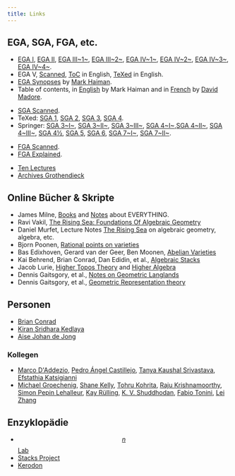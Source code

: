 ```yaml
---
title: Links
---
```


## EGA, SGA, FGA, etc.

* [EGA I][EGA1], [EGA II][EGA2], [EGA III~1~][EGA31], [EGA III~2~][EGA32],
  [EGA IV~1~][EGA41], [EGA IV~2~][EGA42],
  [EGA IV~3~][EGA43], [EGA IV~4~][EGA44].
* EGA V, [Scanned][EGA5Scanned], [ToC][EGA5ToC] in English,
  [TeXed][EGA5TeXed] in English.
* [EGA Synopses][Synopses] by [Mark Haiman][MarkHaiman].
* Table of contents, in [English][TOC_en] by Mark Haiman and in
  [French][TOC_fr] by [David Madore][DavidMadore].
  
  
[EGA1]: http://www.numdam.org/item?id=PMIHES_1960__4__5_0
[EGA2]: http://www.numdam.org/item?id=PMIHES_1961__8__5_0
[EGA31]: http://www.numdam.org/item?id=PMIHES_1961__11__5_0
[EGA32]: http://www.numdam.org/item?id=PMIHES_1963__17__5_0
[EGA41]: http://www.numdam.org/item?id=PMIHES_1964__20__5_0
[EGA42]: http://www.numdam.org/item?id=PMIHES_1965__24__5_0
[EGA43]: http://www.numdam.org/item?id=PMIHES_1966__28__5_0
[EGA44]: http://www.numdam.org/item?id=PMIHES_1967__32__5_0
[EGA5Scanned]: //webusers.imj-prg.fr/~leila.schneps/grothendieckcircle/EGA/EGA5.pdf
[EGA5ToC]: //webusers.imj-prg.fr/~leila.schneps/grothendieckcircle/EGA/EGAVcontents.pdf
[EGA5TeXed]: http://www.jmilne.org/math/Documents/EGA-V.pdf
[Synopses]: //math.berkeley.edu/~mhaiman/math256-fall13-spring14/
[TOC_en]: //math.berkeley.edu/~mhaiman/math256-fall13-spring14/EGA-contents.pdf
[TOC_fr]: //perso.telecom-paristech.fr/~madore/ega-toc.pdf
[DavidMadore]: //perso.telecom-paristech.fr/~madore/
[MarkHaiman]: //math.berkeley.edu/~mhaiman/


* [SGA Scanned][SGAScanned]. 
* TeXed: [SGA 1][SGA1], [SGA 2][SGA2], [SGA 3][SGA3], [SGA 4][SGA4].
* Springer: [SGA 3~I~][SGA31], [SGA 3~II~][SGA32], [SGA 3~III~][SGA33],
  [SGA 4~I~][SGA41],[SGA 4~II~][SGA42], [SGA 4~III~][SGA43],
  [SGA 4½][SGA4.5], [SGA 5][SGA5],
  [SGA 6][SGA6], [SGA 7~I~][SGA7I], [SGA 7~II~][SGA7II].


[SGAScanned]: http://library.msri.org/books/sga/sga/index.html
[SGA1]: //arxiv.org/abs/math/0206203
[SGA2]: //arxiv.org/abs/math/0511279
[SGA3]: //webusers.imj-prg.fr/~patrick.polo/SGA3/
[SGA4]: //fabrice.orgogozo.perso.math.cnrs.fr/SGA4/

[SGA31]: //doi.org/10.1007/BFb0058993
[SGA32]: //doi.org/10.1007/BFb0059005
[SGA33]://doi.org/10.1007/BFb0059027
[SGA41]: //doi.org/10.1007/BFb0081551
[SGA42]: //doi.org/10.1007/BFb0061319
[SGA43]: //doi.org/10.1007/BFb0070714
[SGA4.5]: //doi.org/10.1007/BFb0091516
[SGA5]: //doi.org/10.1007/BFb0096802
[SGA6]: //doi.org/10.1007/BFb0066283
[SGA7I]: //doi.org/10.1007/BFb0068688
[SGA7II]: //doi.org/10.1007/BFb0060505


* [FGA Scanned][FGAScanned].
* [FGA Explained][FGAe].


[FGAScanned]: //webusers.imj-prg.fr/~leila.schneps/grothendieckcircle/FGA.pdf
[FGAe]: //dx.doi.org/10.1090/surv/123


* [Ten Lectures][dix]
* [Archives Grothendieck][archives]

[dix]: //webusers.imj-prg.fr/~leila.schneps/grothendieckcircle/Alltenlectures.pdf
[archives]: //grothendieck.umontpellier.fr/


## Online Bücher & Skripte

* James Milne, [Books][MilneBooks] and [Notes][MilneNotes] about EVERYTHING.
* Ravi Vakil, [The Rising Sea: Foundations Of Algebraic Geometry][FOAG]
* Daniel Murfet, Lecture Notes [The Rising Sea][therisingsea] on algebraic geometry, algebra, etc.
* Bjorn Poonen, [Rational points on varieties][Qpoints]
* Bas Edixhoven, Gerard van der Geer, Ben Moonen, [Abelian Varieties][AV]
* Kai Behrend, Brian Conrad, Dan Edidin, et al., [Algebraic Stacks][algstacks]
* Jacob Lurie, [Higher Topos Theory][HTT] and [Higher Algebra][HA]
* Dennis Gaitsgory, et al., [Notes on Geometric Langlands][GL]
* Dennis Gaitsgory, et al., [Geometric Representation theory][GRT]


[AV]: http://gerard.vdgeer.net/AV
[Qpoints]: http://www-math.mit.edu/~poonen/papers/Qpoints.pdf
[algstacks]: //www.math.uzh.ch/index.php?id=pr_vo_det&key1=1287&key2=580&key3=163&semId=13&L=1
[FOAG]: //math.stanford.edu/~vakil/216blog/
[therisingsea]: http://therisingsea.org/post/notes/
[HA]: http://www.math.harvard.edu/~lurie/papers/HA.pdf
[HTT]: http://www.math.harvard.edu/~lurie/papers/HTT.pdf
[GL]: http://www.math.harvard.edu/~gaitsgde/GL/
[GRT]: http://www.math.harvard.edu/~gaitsgde/grad_2009/
[MilneBooks]: //www.jmilne.org/math/Books/index.html
[MilneNotes]: //www.jmilne.org/math/CourseNotes/index.html


## Personen

* [Brian Conrad][BrianConrad]
* [Kiran Sridhara Kedlaya][KiranKedlaya]
* [Aise Johan de Jong][AJdeJong]

[BrianConrad]: //math.stanford.edu/~conrad/
[KiranKedlaya]: //www.kskedlaya.org/
[AJdeJong]: //math.columbia.edu/~dejong/

### Kollegen
* [Marco D'Addezio][Marco],
  [Pedro Ángel Castillejo][Pedro],
  [Tanya Kaushal Srivastava][Tanya],
  [Efstathia Katsigianni][Efstathia]
* [Michael Groechenig][Michael],
  [Shane Kelly][Shane],
  [Tohru Kohrita][Tohru],
  [Raju Krishnamoorthy][Raju],
  [Simon Pepin Lehalleur][Simon],
  [Kay Rülling][Kay],
  [K. V. Shuddhodan][Shuddhodan],
  [Fabio Tonini][Fabio],
  [Lei Zhang][Lei]
  
  

[Pedro]:     //page.mi.fu-berlin.de/castillejo/
[Tanya]:     //page.mi.fu-berlin.de/tanyasrivas/
[Efstathia]: //page.mi.fu-berlin.de/katsief/
[Marco]:     //page.mi.fu-berlin.de/daddezio/
[Kay]:       //page.mi.fu-berlin.de/ruelling/
[Lei]:       //page.mi.fu-berlin.de/lei/
[Shane]:     //page.mi.fu-berlin.de/shanekelly/
[Fabio]:     //page.mi.fu-berlin.de/tonini/
[tohru]:     //page.mi.fu-berlin.de/tohru/
[Michael]:   //individual.utoronto.ca/groechenig/
[Raju]:      //math.columbia.edu/~raju/
[Simon]:     //simon-pepin.github.io/
[Shuddhodan]://userpage.fu-berlin.de/rvshud/




## Enzyklopädie

* [$$n$$Lab][nlab]
* [Stacks Project][SP]
* [Kerodon][Kerodon]

[nlab]: //ncatlab.org/
[SP]: //stacks.math.columbia.edu/
[Kerodon]: //kerodon.net/